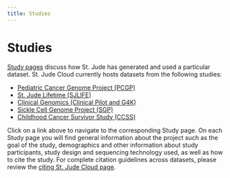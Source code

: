 ```yaml
---
title: Studies
---
```



# Studies

[Study pages](https://stjude.cloud/studies.html) discuss how St. Jude has generated and used a particular dataset. St. Jude Cloud currently hosts datasets from the following studies:

* [Pediatric Cancer Genome Project (PCGP)](https://stjude.cloud/studies/pediatric-cancer-genome-project)
* [St. Jude Lifetime (SJLIFE)](https://sjlife.stjude.org/)
* [Clinical Genomics (Clinical Pilot and G4K)](https://stjude.cloud/studies/clinical-genomics)
* [Sickle Cell Genome Project (SGP)](https://sickle-cell.stjude.cloud/)
* [Childhood Cancer Survivor Study (CCSS)](https://ccss.stjude.org/)

Click on a link above to navigate to the corresponding Study page. On each Study page you will find general information about the project such as the goal of the study, demographics and other information about study participants, study design and sequencing technology used, as well as how to cite the study. For complete citation guidelines across datasets, please review the [citing St. Jude Cloud page](../overview/citing-stjude-cloud).

